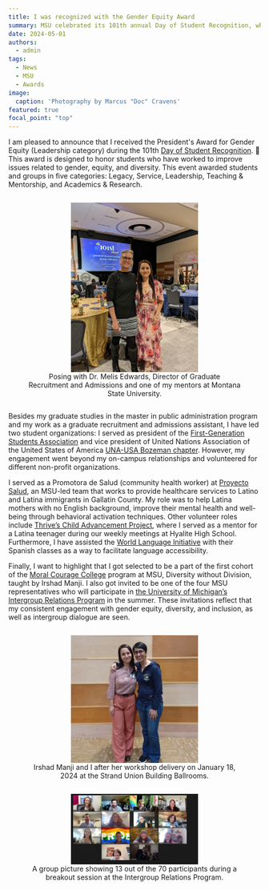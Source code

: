 ```yaml
---
title: I was recognized with the Gender Equity Award
summary: MSU celebrated its 101th annual Day of Student Recognition, where the university awarded students and groups in five categories.
date: 2024-05-01
authors:
  - admin
tags:
  - News
  - MSU
  - Awards
image:
  caption: 'Photography by Marcus "Doc" Cravens'
featured: true
focal_point: "top"
---
```


 I am pleased to announce that I received the President's Award for Gender Equity (Leadership category) during the 101th [Day of Student Recognition](https://www.montana.edu/engagement/programs/dsr/). 🌟 This award is designed to honor students who have worked to improve issues related to gender, equity, and diversity. This event awarded students and groups in five categories: Legacy, Service, Leadership, Teaching & Mentorship, and Academics & Research.  

 <div style="display: flex; justify-content: center;">
  <figure style="text-align: center;">
    <img src="a.jpg" alt="figure" width="60%" style="margin-left: auto; margin-right: auto; display: block;">
    <figcaption>Posing with Dr. Melis Edwards, Director of Graduate Recruitment and Admissions and one of my mentors at Montana State University.
  </figcaption>
  </figure>
 </div>

 Besides my graduate studies in the master in public administration program and my work as a graduate recruitment and admissions assistant, I have led two student organizations: I served as president of the [First-Generation Students Association](https://www.instagram.com/msu_firstgenerationstudents/) and vice president of United Nations Association of the United States of America [UNA-USA Bozeman chapter](https://www.instagram.com/unausamontanastate/). However, my engagement went beyond my on-campus relationships and volunteered for different non-profit organizations.

 I served as a Promotora de Salud (community health worker) at [Proyecto Salud](https://www.montana.edu/nursing/salud/), an MSU-led team that works to provide healthcare services to Latino and Latina immigrants in Gallatin County. My role was to help Latina mothers with no English background, improve their mental health and well-being through behavioral activation techniques. Other volunteer roles include [Thrive’s Child Advancement Project](https://allthrive.org/programs/child-advancement-project/), where I served as a mentor for a Latina teenager during our weekly meetings at Hyalite High School. Furthermore, I have assisted the [World Language Initiative](https://www.wlimt.org/) with their Spanish classes as a way to facilitate language accessibility. 

 Finally, I want to highlight that I got selected to be a part of the first cohort of the [Moral Courage College](https://www.moralcourage.com/) program at MSU, Diversity without Division, taught by Irshad Manji. I also got invited to be one of the four MSU representatives who will participate in [the University of Michigan’s Intergroup Relations Program](https://igr.umich.edu/) in the summer. These invitations reflect that my consistent engagement with gender equity, diversity, and inclusion, as well as intergroup dialogue are seen.

<div style="display: flex; justify-content: center;">
  <figure style="text-align: center;">
    <img src="b.jpg" alt="figure" width="60%" style="margin-left: auto; margin-right: auto; display: block;">
    <figcaption>Irshad Manji and I after her workshop delivery on January 18, 2024 at the Strand Union Building Ballrooms. </figcaption>
  </figure>
</div>

<div style="display: flex; justify-content: center;">
  <figure style="text-align: center;">
    <img src="c.jpg" alt="figure" width="60%" style="margin-left: auto; margin-right: auto; display: block;">
    <figcaption>A group picture showing 13 out of the 70 participants during a breakout session at the Intergroup Relations Program. </figcaption>
  </figure>
</div>
